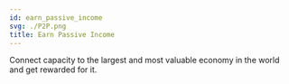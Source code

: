 ```yaml
---
id: earn_passive_income
svg: ./P2P.png
title: Earn Passive Income
---
```


Connect capacity to the largest and most valuable economy in the world and get rewarded for it.

